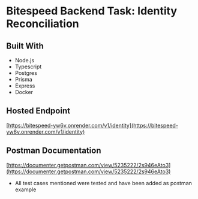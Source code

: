 # Bitespeed Backend Task: Identity Reconciliation

## Built With

- Node.js
- Typescript
- Postgres
- Prisma
- Express
- Docker

## Hosted Endpoint

[https://bitespeed-yw6v.onrender.com/v1/identity](https://bitespeed-yw6v.onrender.com/v1/identity)

## Postman Documentation

[https://documenter.getpostman.com/view/5235222/2s946eAto3](https://documenter.getpostman.com/view/5235222/2s946eAto3)

- All test cases mentioned were tested and have been added as postman example
